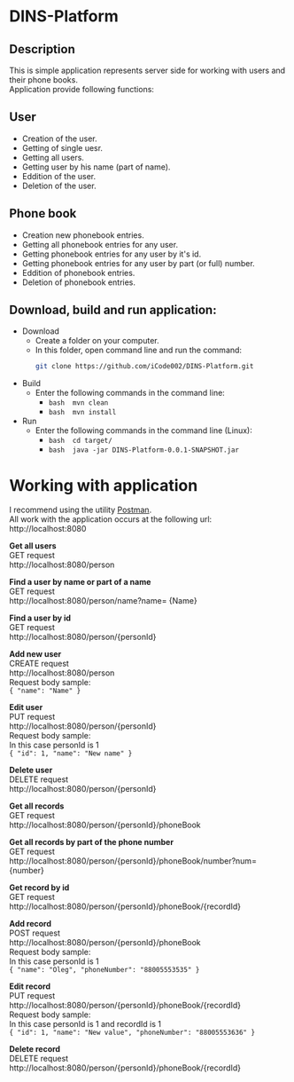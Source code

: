 # DINS-Platform
## Description
This is simple application represents server side for working with users and their phone books.</br>
Application provide following functions:
## User
* Creation of the user.
* Getting of single uesr.
* Getting all users.
* Getting user by his name (part of name).
* Eddition of the user.
* Deletion of the user.
## Phone book
* Creation new phonebook entries.
* Getting all phonebook entries for any user.
* Getting phonebook entries for any user by it's id.
* Getting phonebook entries for any user by part (or full) number.
* Eddition of phonebook entries.
* Deletion of phonebook entries.
## Download, build and run application:
* Download
  * Create a folder on your computer.
  * In this folder, open command line and run the command:
    ```bash 
    git clone https://github.com/iCode002/DINS-Platform.git
    ```
* Build
  * Enter the following commands in the command line:
    * ``bash 
      mvn clean
      ``
    * ``bash 
      mvn install
      ``
* Run
  * Enter the following commands in the command line (Linux):
      * ``bash 
        cd target/
        ``
      * ``bash 
        java -jar DINS-Platform-0.0.1-SNAPSHOT.jar
        ``
# Working with application
I recommend using the utility [Postman](https://www.getpostman.com/). </br>
All work with the application occurs at the following url: http://localhost:8080 </br>

**Get all users** </br>
GET request </br>
http://localhost:8080/person </br>

**Find a user by name or part of a name** </br>
GET request </br>
http://localhost:8080/person/name?name= {Name}</br>

**Find a user by id** </br>
GET request </br>
http://localhost:8080/person/{personId} </br>

**Add new user** </br>
CREATE request </br>
http://localhost:8080/person </br>
Request body sample:</br>
``
{
  "name": "Name"
}
``

**Edit user** </br>
PUT request </br>
http://localhost:8080/person/{personId} </br>
Request body sample: </br>
In this case personId is 1 </br>
``
	{
   "id": 1,
   "name": "New name"
 }
``

**Delete user** </br>
DELETE request </br>
http://localhost:8080/person/{personId} </br>

**Get all records** </br>
GET request </br>
http://localhost:8080/person/{personId}/phoneBook </br>

**Get all records by part of the phone number** </br>
GET request </br>
http://localhost:8080/person/{personId}/phoneBook/number?num= {number} </br>

**Get record by id** </br>
GET request </br>
http://localhost:8080/person/{personId}/phoneBook/{recordId} </br>

**Add record** </br>
POST request </br>
http://localhost:8080/person/{personId}/phoneBook </br>
Request body sample:</br>
In this case personId is 1 </br>
``
{
	"name": "Oleg",
	"phoneNumber": "88005553535"
}
``

**Edit record** </br>
PUT request </br>
http://localhost:8080/person/{personId}/phoneBook/{recordId} </br>
Request body sample:</br>
In this case personId is 1 and recordId is 1</br>
``
{
 "id": 1,
	"name": "New value",
	"phoneNumber": "88005553636"
}
``

**Delete record** </br>
DELETE request </br>
http://localhost:8080/person/{personId}/phoneBook/{recordId} </br>
